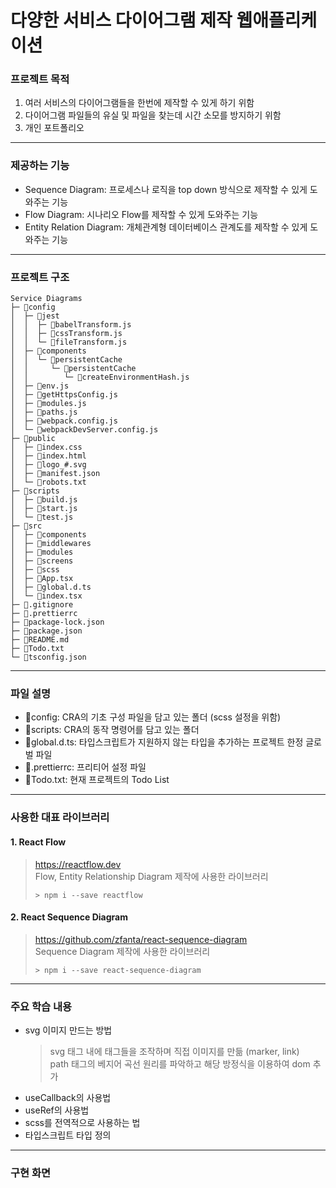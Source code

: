 # 다양한 서비스 다이어그램 제작 웹애플리케이션

### 프로젝트 목적

1. 여러 서비스의 다이어그램들을 한번에 제작할 수 있게 하기 위함
2. 다이어그램 파일들의 유실 및 파일을 찾는데 시간 소모를 방지하기 위함
3. 개인 포트폴리오

---

### 제공하는 기능

- Sequence Diagram: 프로세스나 로직을 top down 방식으로 제작할 수 있게 도와주는 기능
- Flow Diagram: 시나리오 Flow를 제작할 수 있게 도와주는 기능
- Entity Relation Diagram: 개체관계형 데이터베이스 관계도를 제작할 수 있게 도와주는 기능

---

### 프로젝트 구조

```
Service Diagrams
├─ 📁config
│  ├─ 📁jest
│  │  ├─ 📄babelTransform.js
│  │  ├─ 📄cssTransform.js
│  │  └─ 📄fileTransform.js
│  ├─ 📁components
│  │  └─ 📁persistentCache
│  │     └─ 📁persistentCache
│  │        └─ 📄createEnvironmentHash.js
│  ├─ 📄env.js
│  ├─ 📄getHttpsConfig.js
│  ├─ 📄modules.js
│  ├─ 📄paths.js
│  ├─ 📄webpack.config.js
│  └─ 📄webpackDevServer.config.js
├─ 📁public
│  ├─ 📄index.css
│  ├─ 📄index.html
│  ├─ 📄logo_#.svg
│  ├─ 📄manifest.json
│  └─ 📄robots.txt
├─ 📁scripts
│  ├─ 📄build.js
│  ├─ 📄start.js
│  └─ 📄test.js
├─ 📁src
│  ├─ 📁components
│  ├─ 📁middlewares
│  ├─ 📁modules
│  ├─ 📁screens
│  ├─ 📁scss
│  ├─ 📄App.tsx
│  ├─ 📄global.d.ts
│  └─ 📄index.tsx
├─ 📄.gitignore
├─ 📄.prettierrc
├─ 📄package-lock.json
├─ 📄package.json
├─ 📄README.md
├─ 📄Todo.txt
└─ 📄tsconfig.json
```

---

### 파일 설명

- 📁config: CRA의 기초 구성 파일을 담고 있는 폴더 (scss 설정을 위함)
- 📁scripts: CRA의 동작 명령어를 담고 있는 폴더
- 📄global.d.ts: 타입스크립트가 지원하지 않는 타입을 추가하는 프로젝트 한정 글로벌 파일
- 📄.prettierrc: 프리티어 설정 파일
- 📄Todo.txt: 현재 프로젝트의 Todo List

---

### 사용한 대표 라이브러리

#### 1. React Flow

> https://reactflow.dev<br/>
> Flow, Entity Relationship Diagram 제작에 사용한 라이브러리
>
> ```terminal
> > npm i --save reactflow
> ```

#### 2. React Sequence Diagram

> https://github.com/zfanta/react-sequence-diagram<br/>
> Sequence Diagram 제작에 사용한 라이브러리
>
> ```terminal
> > npm i --save react-sequence-diagram
> ```

---

### 주요 학습 내용

- svg 이미지 만드는 방법
  > svg 태그 내에 태그들을 조작하며 직접 이미지를 만듦 (marker, link)<br/>
  > path 태그의 베지어 곡선 원리를 파악하고 해당 방정식을 이용하여 dom 추가
- useCallback의 사용법
- useRef의 사용법
- scss를 전역적으로 사용하는 법
- 타입스크립트 타입 정의

---

### 구현 화면
